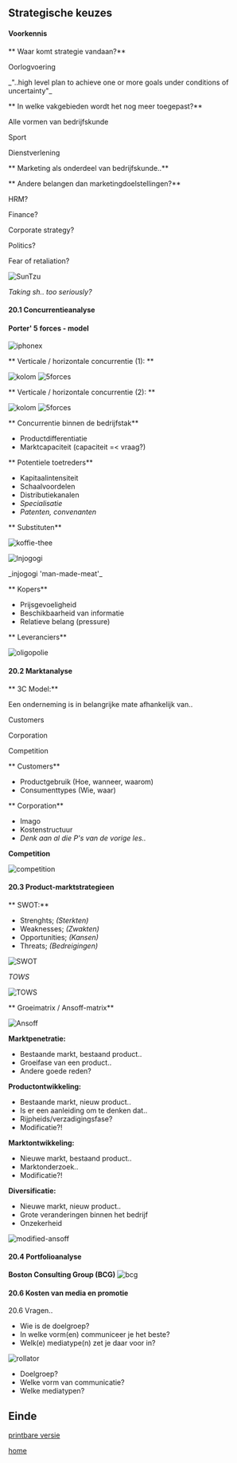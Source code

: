 ## Strategische keuzes


#### Voorkennis


** Waar komt strategie vandaan?**
<p class="fragment fase-up">Oorlogvoering<p>
<p class="fragment fase-up">_"..high level plan to achieve one or more goals under conditions of uncertainty"_</p>

** In welke vakgebieden wordt het nog meer toegepast?**
<p class="fragment fase-up">Alle vormen van bedrijfskunde<p>
<p class="fragment fase-up">Sport<p>
<p class="fragment fase-up">Dienstverlening<p>


** Marketing als onderdeel van bedrijfskunde..**

** Andere belangen dan marketingdoelstellingen?**
<p class="fragment fase-up">HRM?</p>
<p class="fragment fase-up">Finance?</p>
<p class="fragment fase-up">Corporate strategy?</p>
<p class="fragment fase-up">Politics?</p>
<p class="fragment fase-up">Fear of retaliation?</p>


![SunTzu](vavo/fotos/art-of-war.jpeg)

_Taking sh.. too seriously?_



#### 20.1 Concurrentieanalyse


#### Porter' 5 forces - model
![iphonex](vavo/fotos/porters5F.jpeg)


** Verticale / 
horizontale concurrentie (1): **

![kolom](vavo/fotos/bedrijfskolom-5f.gif)
![5forces](vavo/fotos/porters5F-klein.jpeg)


** Verticale / 
horizontale concurrentie (2): **

![kolom](vavo/fotos/bedrijfskolom-5f.gif)
![5forces](vavo/fotos/porters5F-klein2.jpeg)


** Concurrentie binnen de bedrijfstak**
- Productdifferentiatie
- Marktcapaciteit (capaciteit =< vraag?)


** Potentiele toetreders**
- Kapitaalintensiteit
- Schaalvoordelen
- Distributiekanalen
- _Specialisatie_
- _Patenten, convenanten_


** Substituten**

![koffie-thee](vavo/fotos/koffie-thee.png)


![Injogogi](vavo/fotos/injogogi.jpeg)
<p class="fragment fase-up">_injogogi 'man-made-meat'_</p>


** Kopers**
- Prijsgevoeligheid
- Beschikbaarheid van informatie
- Relatieve belang (pressure)


** Leveranciers**

![oligopolie](vavo/fotos/oligopolie.jpeg)



#### 20.2 Marktanalyse


** 3C Model:**

Een onderneming is in belangrijke mate afhankelijk van..

<p class="fragment fase-up">Customers</p>
<p class="fragment fase-up">Corporation</p>
<p class="fragment fase-up">Competition</p>


** Customers**
- Productgebruik (Hoe, wanneer, waarom)
- Consumenttypes (Wie, waar)


** Corporation**
- Imago
- Kostenstructuur
- _Denk aan al die P's van de vorige les.._


**Competition**

![competition](vavo/fotos/competition.jpeg)



#### 20.3 Product-marktstrategieen


** SWOT:**
- Strenghts; _(Sterkten)_
- Weaknesses; _(Zwakten)_
- Opportunities; _(Kansen)_
- Threats; _(Bedreigingen)_


![SWOT](vavo/fotos/SWOT.jpg)


_TOWS_

![TOWS](vavo/fotos/TOWS.jpg)


** Groeimatrix / Ansoff-matrix**


![Ansoff](vavo/fotos/ansoff.png)


**Marktpenetratie:**
- Bestaande markt, bestaand product..
- Groeifase van een product..
- Andere goede reden?


**Productontwikkeling:**
- Bestaande markt, nieuw product..
- Is er een aanleiding om te denken dat..
- Rijpheids/verzadigingsfase?
- Modificatie?!


**Marktontwikkeling:**
- Nieuwe markt, bestaand product..
- Marktonderzoek..
- Modificatie?!


**Diversificatie:**
- Nieuwe markt, nieuw product..
- Grote veranderingen binnen het bedrijf
- Onzekerheid


![modified-ansoff](vavo/fotos/modified-ansoff.jpg)



#### 20.4 Portfolioanalyse


**Boston Consulting Group (BCG)**
![bcg](vavo/fotos/bcg.png)



#### 20.6 Kosten van media en promotie


20.6 Vragen..
- Wie is de doelgroep?
- In welke vorm(en) communiceer je het beste?
- Welk(e) mediatype(n) zet je daar voor in?


![rollator](vavo/fotos/rollator.jpeg)
- Doelgroep?
- Welke vorm van communicatie?
- Welke mediatypen?



## Einde

[printbare versie](vwo_hfd20.html?print-pdf)

[home](index.html)